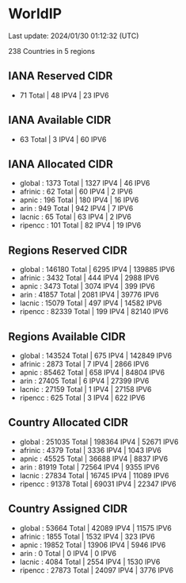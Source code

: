 # WorldIP

Last update: 2024/01/30 01:12:32 (UTC)

238 Countries in 5 regions

## IANA Reserved CIDR

- 71 Total | 48 IPV4 | 23 IPV6

## IANA Available CIDR

- 63 Total | 3 IPV4 | 60 IPV6

## IANA Allocated CIDR

- global : 1373 Total | 1327 IPV4 | 46 IPV6
- afrinic : 62 Total | 60 IPV4 | 2 IPV6
- apnic : 196 Total | 180 IPV4 | 16 IPV6
- arin : 949 Total | 942 IPV4 | 7 IPV6
- lacnic : 65 Total | 63 IPV4 | 2 IPV6
- ripencc : 101 Total | 82 IPV4 | 19 IPV6

## Regions Reserved CIDR

- global : 146180 Total | 6295 IPV4 | 139885 IPV6
- afrinic : 3432 Total | 444 IPV4 | 2988 IPV6
- apnic : 3473 Total | 3074 IPV4 | 399 IPV6
- arin : 41857 Total | 2081 IPV4 | 39776 IPV6
- lacnic : 15079 Total | 497 IPV4 | 14582 IPV6
- ripencc : 82339 Total | 199 IPV4 | 82140 IPV6

## Regions Available CIDR

- global : 143524 Total | 675 IPV4 | 142849 IPV6
- afrinic : 2873 Total | 7 IPV4 | 2866 IPV6
- apnic : 85462 Total | 658 IPV4 | 84804 IPV6
- arin : 27405 Total | 6 IPV4 | 27399 IPV6
- lacnic : 27159 Total | 1 IPV4 | 27158 IPV6
- ripencc : 625 Total | 3 IPV4 | 622 IPV6

## Country Allocated CIDR

- global : 251035 Total | 198364 IPV4 | 52671 IPV6
- afrinic : 4379 Total | 3336 IPV4 | 1043 IPV6
- apnic : 45525 Total | 36688 IPV4 | 8837 IPV6
- arin : 81919 Total | 72564 IPV4 | 9355 IPV6
- lacnic : 27834 Total | 16745 IPV4 | 11089 IPV6
- ripencc : 91378 Total | 69031 IPV4 | 22347 IPV6

## Country Assigned CIDR

- global : 53664 Total | 42089 IPV4 | 11575 IPV6
- afrinic : 1855 Total | 1532 IPV4 | 323 IPV6
- apnic : 19852 Total | 13906 IPV4 | 5946 IPV6
- arin : 0 Total | 0 IPV4 | 0 IPV6
- lacnic : 4084 Total | 2554 IPV4 | 1530 IPV6
- ripencc : 27873 Total | 24097 IPV4 | 3776 IPV6
